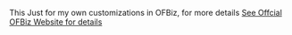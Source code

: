 This Just for my own customizations in OFBiz, for more details [See Offcial OFBiz Website for details](https://ofbiz.apache.org/)